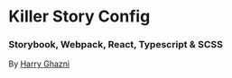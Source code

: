 # Killer Story Config
### Storybook, Webpack, React, Typescript & SCSS
By [Harry Ghazni](https://github.com/hghazni)